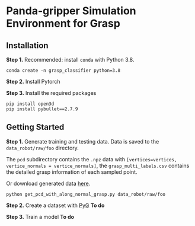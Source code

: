 # Panda-gripper Simulation Environment for Grasp

## Installation
**Step 1.** Recommended: install `conda` with Python 3.8.

```shell
conda create -n grasp_classifier python=3.8
```

**Step 2.** Install Pytorch


**Step 3.** Install the required packages

```shell
pip install open3d
pip install pybullet==2.7.9
```

## Getting Started
**Step 1.** Generate training and testing data. Data is saved to the `data_robot/raw/foo` directory.

The `pcd` subdirectory contains the `.npz` data with `[vertices=vertices, vertice_normals = vertice_normals]`, the 
`grasp_multi_labels.csv` contains the detailed grasp information of each sampled point.

Or download generated data [here](https://github.com/HaojHuang/grasp_classifier/tree/main/dataset).

```shell
python get_pcd_with_along_normal_grasp.py data_robot/raw/foo
```

**Step 2.** Create a dataset with [PyG](https://pytorch-geometric.readthedocs.io/en/latest/) **To do**

**Step 3.** Train a model **To do**
